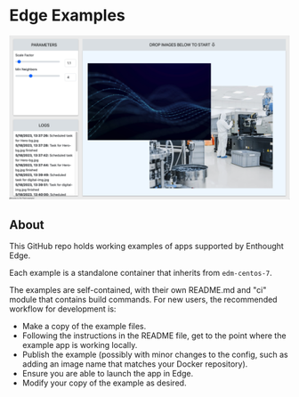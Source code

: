 # Edge Examples

![Screenshot of the Flask/React example](.dev/images/example-flask.png)

## About

This GitHub repo holds working examples of apps supported by Enthought Edge.

Each example is a standalone container that inherits from `edm-centos-7`.

The examples are self-contained, with their own README.md and "ci" module that
contains build commands.  For new users, the recommended workflow for
development is:

* Make a copy of the example files.
* Following the instructions in the README file, get to the point where the
  example app is working locally.
* Publish the example (possibly with minor changes to the config, such as adding
  an image name that matches your Docker repository).
* Ensure you are able to launch the app in Edge.
* Modify your copy of the example as desired.
